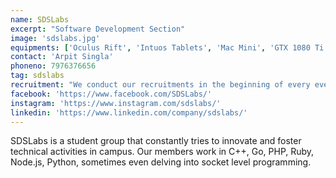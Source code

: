 ```yaml
---
name: SDSLabs
excerpt: "Software Development Section"
image: 'sdslabs.jpg'
equipments: ['Oculus Rift', 'Intuos Tablets', 'Mac Mini', 'GTX 1080 Ti']
contact: 'Arpit Singla'
phoneno: 7976376656
tag: sdslabs
recruitment: "We conduct our recruitments in the beginning of every even semester for both designers and developers. However, we are open to recruiting anyone skilled and enthusiastic throughout the year. Contact us at contact@sdslabs.co.in with your projects and resume!"
facebook: 'https://www.facebook.com/SDSLabs/'
instagram: 'https://www.instagram.com/sdslabs/'
linkedin: 'https://www.linkedin.com/company/sdslabs/'
---
```


SDSLabs is a student group that constantly tries to innovate and foster technical activities in campus. Our members work in C++, Go, PHP, Ruby, Node.js, Python, sometimes even delving into socket level programming.